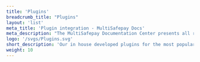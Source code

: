 ```yaml
---
title: 'Plugins'
breadcrumb_title: "Plugins"
layout: 'list'
meta_title: 'Plugin integration - MultiSafepay Docs'
meta_description: "The MultiSafepay Documentation Center presents all relevant information about our Plugins and API. You can also find support pages for Payment Methods, Tools and General Questions as well as the contact details of our Support and Integration Teams."
logo: '/svgs/Plugins.svg'
short_description: 'Our in house developed plugins for the most popular ecommerce platforms'
weight: 10
---
```

